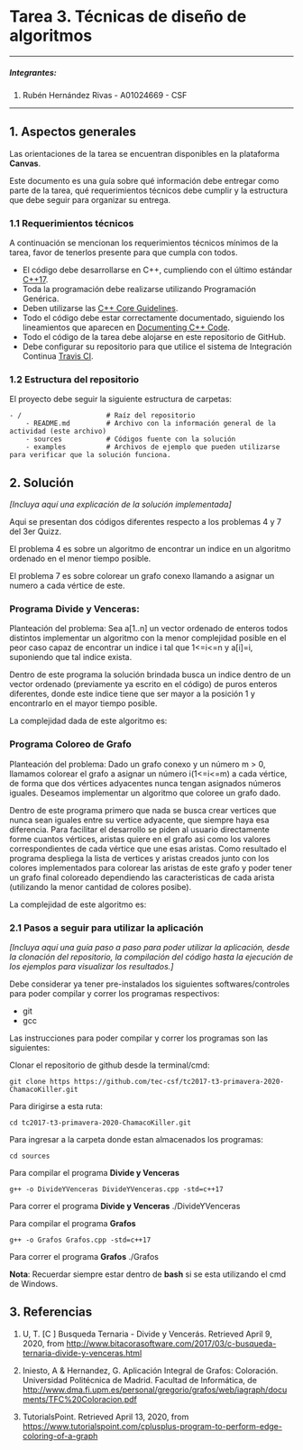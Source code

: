 # Tarea 3. Técnicas de diseño de algoritmos

---

##### Integrantes:
1. Rubén Hernández Rivas - A01024669 - CSF

---
## 1. Aspectos generales

Las orientaciones de la tarea se encuentran disponibles en la plataforma **Canvas**.

Este documento es una guía sobre qué información debe entregar como parte de la tarea, qué requerimientos técnicos debe cumplir y la estructura que debe seguir para organizar su entrega.


### 1.1 Requerimientos técnicos

A continuación se mencionan los requerimientos técnicos mínimos de la tarea, favor de tenerlos presente para que cumpla con todos.

* El código debe desarrollarse en C++, cumpliendo con el último estándar [C++17](https://isocpp.org/std/the-standard).
* Toda la programación debe realizarse utilizando Programación Genérica.
* Deben utilizarse las [C++ Core Guidelines](https://github.com/isocpp/CppCoreGuidelines/blob/master/CppCoreGuidelines.md).
* Todo el código debe estar correctamente documentado, siguiendo los lineamientos que aparecen en [Documenting C++ Code](https://developer.lsst.io/cpp/api-docs.html).
* Todo el código de la tarea debe alojarse en este repositorio de GitHub.
* Debe configurar su repositorio para que utilice el sistema de Integración Continua [Travis CI](https://travis-ci.org/).

### 1.2 Estructura del repositorio

El proyecto debe seguir la siguiente estructura de carpetas:
```
- / 			        # Raíz del repositorio
    - README.md			# Archivo con la información general de la actividad (este archivo)
    - sources  			# Códigos fuente con la solución
    - examples			# Archivos de ejemplo que pueden utilizarse para verificar que la solución funciona.
```

## 2. Solución

*[Incluya aquí una explicación de la solución implementada]*

Aqui se presentan dos códigos diferentes respecto a los problemas 4 y 7 del 3er Quizz. 

El problema 4 es sobre un algoritmo de encontrar un indice en un algoritmo ordenado en el menor tiempo posible. 

El problema 7 es sobre colorear un grafo conexo llamando a asignar un numero a cada vértice de este.

### Programa Divide y Venceras:

Planteación del problema: Sea a[1..n] un vector ordenado de enteros todos distintos implementar un algoritmo con la menor complejidad posible en el peor caso capaz de encontrar un indice i tal que 1<=i<=n y a[i]=i, suponiendo que tal indice exista.

Dentro de este programa la solución brindada busca un indice dentro de un vector ordenado (previamente ya escrito en el código) de puros enteros diferentes, donde este indice tiene que ser mayor a la posición 1 y encontrarlo en el mayor tiempo posible. 

La complejidad dada de este algoritmo es: 

### Programa Coloreo de Grafo

Planteación del problema: Dado un grafo conexo y un número m > 0, llamamos colorear el grafo a asignar un número i(1<=i<=m) a cada vértice, de forma que dos vértices adyacentes nunca tengan asignados números iguales. Deseamos implementar un algoritmo que coloree un grafo dado.

Dentro de este programa primero que nada se busca crear vertices que nunca sean iguales entre su vertice adyacente, que siempre haya esa diferencia. Para facilitar el desarrollo se piden al usuario directamente forme cuantos vértices, aristas quiere en el grafo asi como los valores correspondientes de cada vértice que une esas aristas. 
Como resultado el programa despliega la lista de vertices y aristas creados junto con los colores implementados para colorear las aristas de este grafo y poder tener un grafo final coloreado dependiendo las caracteristicas de cada arista (utilizando la menor cantidad de colores posibe). 

La complejidad de este algoritmo es: 

### 2.1 Pasos a seguir para utilizar la aplicación

*[Incluya aquí una guía paso a paso para poder utilizar la aplicación, desde la clonación del repositorio, la compilación del código hasta la ejecución de los ejemplos para visualizar los resultados.]*

Debe considerar ya tener pre-instalados los siguientes softwares/controles para poder compilar y correr los programas respectivos: 
* git
* gcc

Las instrucciones para poder compilar y correr los programas son las siguientes:

Clonar el repositorio de github desde la terminal/cmd:

```
git clone https https://github.com/tec-csf/tc2017-t3-primavera-2020-ChamacoKiller.git
```
Para dirigirse a esta ruta: 
```
cd tc2017-t3-primavera-2020-ChamacoKiller.git
```

Para ingresar a la carpeta donde estan almacenados los programas: 
```
cd sources
```
Para compilar el programa **Divide y Venceras** 
```
g++ -o DivideYVenceras DivideYVenceras.cpp -std=c++17
```
Para correr el programa **Divide y Venceras**
./DivideYVenceras

Para compilar el programa **Grafos** 
```
g++ -o Grafos Grafos.cpp -std=c++17
```
Para correr el programa **Grafos**
./Grafos

**Nota**: Recuerdar siempre estar dentro de **bash** si se esta utilizando el cmd de Windows. 

## 3. Referencias

1. U, T. [C ] Busqueda Ternaria - Divide y Vencerás. Retrieved April 9, 2020, from http://www.bitacorasoftware.com/2017/03/c-busqueda-ternaria-divide-y-venceras.html

2. Iniesto, A & Hernandez, G. Aplicación Integral de Grafos: Coloración. Universidad Politécnica de Madrid. Facultad de Informática, de http://www.dma.fi.upm.es/personal/gregorio/grafos/web/iagraph/documents/TFC%20Coloracion.pdf

3. TutorialsPoint. Retrieved April 13, 2020, from https://www.tutorialspoint.com/cplusplus-program-to-perform-edge-coloring-of-a-graph

